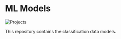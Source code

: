 # ML Models

![Projects](https://user-images.githubusercontent.com/73512374/195988052-f1bb1239-4844-4ed2-8609-71a4db605af1.jpg)


This repository contains the classification data models.
